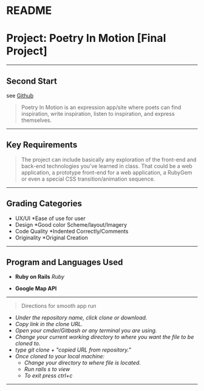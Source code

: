 # README

# Project: Poetry In Motion [Final Project]

----
## Second Start
see [Github](https://github.com/Scholfieldc84/Poetry-N-Motion)

> Poetry In Motion is an expression app/site where poets can find inspiration, write inspiration, listen to inspiration, and express themselves. 

----
## Key Requirements
>The project can include basically any exploration of the front-end and back-end technologies you’ve learned in class. That could be a web application, a prototype front-end for a web application, a RubyGem or even a special CSS transition/animation sequence.
----
## Grading Categories

* UX/UI
  *Ease of use for user
* Design
  *Good color Scheme/layout/Imagery
* Code Quality
  *Indented Correctly/Comments
* Originality
  *Original Creation

 

----
## Program and Languages Used
* **Ruby on Rails** *Ruby*

* **Google Map API**

* ****


>Directions for smooth app run

* *Under the repository name, click clone or download.*
* *Copy link in the clone URL.*
* *Open your cmder/Gitbash or any terminal you are using.*
* *Change your current working directory to where you want the file to be cloned to.*
* *type git clone + "copied URL from repository."*
* *Once cloned to your local machine:*
  * *Change your directory to where file is located.*
  * *Run rails s to view*
  * *To exit press ctrl+c*



----

